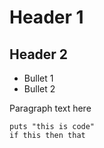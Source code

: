 # Header 1

## Header 2 


*    Bullet 1
*    Bullet 2 

Paragraph text here

```
puts "this is code" 
if this then that 
```
